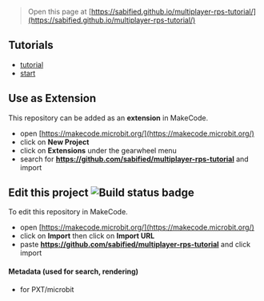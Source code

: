 
> Open this page at [https://sabified.github.io/multiplayer-rps-tutorial/](https://sabified.github.io/multiplayer-rps-tutorial/)

## Tutorials

* [tutorial](/multiplayer-rps-tutorial/tutorial) 
* [start](https://makecode.microbit.org/#tutorial:github:sabified/multiplayer-rps-tutorial/tutorial)

## Use as Extension

This repository can be added as an **extension** in MakeCode.

* open [https://makecode.microbit.org/](https://makecode.microbit.org/)
* click on **New Project**
* click on **Extensions** under the gearwheel menu
* search for **https://github.com/sabified/multiplayer-rps-tutorial** and import

## Edit this project ![Build status badge](https://github.com/sabified/multiplayer-rps-tutorial/workflows/MakeCode/badge.svg)

To edit this repository in MakeCode.

* open [https://makecode.microbit.org/](https://makecode.microbit.org/)
* click on **Import** then click on **Import URL**
* paste **https://github.com/sabified/multiplayer-rps-tutorial** and click import

#### Metadata (used for search, rendering)

* for PXT/microbit
<script src="https://makecode.com/gh-pages-embed.js"></script><script>makeCodeRender("{{ site.makecode.home_url }}", "{{ site.github.owner_name }}/{{ site.github.repository_name }}");</script>
